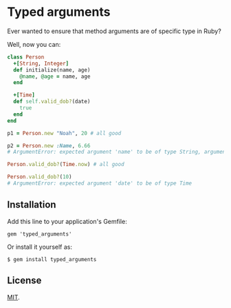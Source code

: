 # Typed arguments

Ever wanted to ensure that method arguments are of specific type in Ruby?

Well, now you can:

```ruby
class Person
  +[String, Integer]
  def initialize(name, age)
    @name, @age = name, age
  end

  +[Time]
  def self.valid_dob?(date)
    true
  end
end

p1 = Person.new "Noah", 20 # all good

p2 = Person.new :Name, 6.66
# ArgumentError: expected argument 'name' to be of type String, argument 'age' to be of type Integer

Person.valid_dob?(Time.now) # all good

Person.valid_dob?(10)
# ArgumentError: expected argument 'date' to be of type Time
```

## Installation

Add this line to your application's Gemfile:

    gem 'typed_arguments'

Or install it yourself as:

    $ gem install typed_arguments

## License

[MIT](LICENSE).

